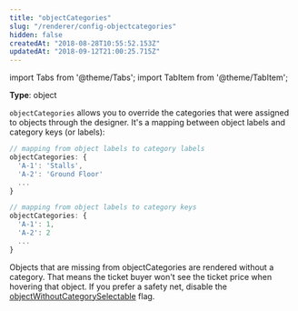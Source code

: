 ```yaml
---
title: "objectCategories"
slug: "/renderer/config-objectcategories"
hidden: false
createdAt: "2018-08-28T10:55:52.153Z"
updatedAt: "2018-09-12T21:00:25.715Z"
---
```


import Tabs from '@theme/Tabs';
import TabItem from '@theme/TabItem';

**Type**: object  

`objectCategories` allows you to override the categories that were assigned to objects through the designer. It's a mapping between object labels and category keys (or labels):

```javascript
// mapping from object labels to category labels
objectCategories: {
  'A-1': 'Stalls',
  'A-2': 'Ground Floor'
  ...
}
```

```javascript
// mapping from object labels to category keys
objectCategories: {
  'A-1': 1,
  'A-2': 2
  ...
}
```

Objects that are missing from objectCategories are rendered without a category. That means the ticket buyer won't see the ticket price when hovering that object. If you prefer a safety net, disable the [objectWithoutCategorySelectable](renderer-config-objectwithoutcategoryselectable) flag.
